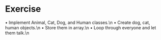 # Exercise

   • Implement Animal, Cat, Dog, and Human classes.\n
   • Create dog, cat, human objects.\n
   • Store them in array.\n
   • Loop through everyone and let them talk.\n
